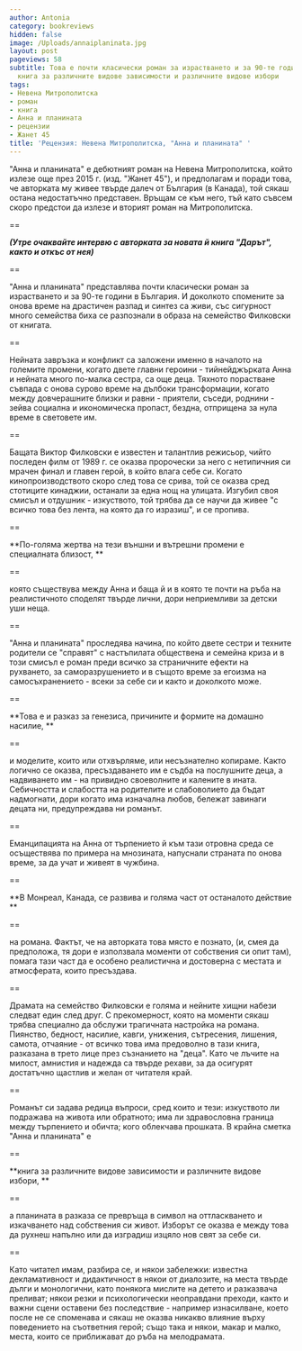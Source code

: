 ```yaml
---
author: Antonia
category: bookreviews
hidden: false
image: /Uploads/annaiplaninata.jpg
layout: post
pageviews: 58
subtitle: Това е почти класически роман за израстването и за 90-те години в България,
  книга за различните видове зависимости и различните видове избори
tags:
- Невена Митрополитска
- роман
- книга
- Анна и планината
- рецензии
- Жанет 45
title: 'Рецензия: Невена Митрополитска, "Анна и планината" '
---
```


"Анна и планината" е дебютният роман на Невена Митрополитска, който излезе още през 2015 г. (изд. "Жанет 45"), и предполагам и поради това, че авторката му живее твърде далеч от България (в Канада), той сякаш остана недостатъчно представен. Връщам се към него, тъй като съвсем скоро предстои да излезе и вторият роман на Митрополитска.

\==

**_(Утре очаквайте интервю с авторката за новата й книга "Дарът", както и откъс от нея)_**

\==

"Анна и планината" представлява почти класически роман за израстването и за 90-те години в България. И доколкото спомените за онова време на драстичен разпад и синтез са живи, със сигурност много семейства биха се разпознали в образа на семейство Филковски от книгата. 

\==

Нейната завръзка и конфликт са заложени именно в началото на големите промени, когато двете главни героини - тийнейджърката Анна и нейната много по-малка сестра, са още деца. Тяхното порастване съвпада с онова сурово време на дълбоки трансформации, когато между довчерашните близки и равни - приятели, съседи, роднини - зейва социална и икономическа пропаст, бездна, отприщена за нула време в световете им. 

\==

Бащата Виктор Филковски е известен и талантлив режисьор, чийто последен филм от 1989 г. се оказва пророчески за него с нетипичния си мрачен финал и главен герой, в който влага себе си. Когато кинопроизводството скоро след това се срива, той се оказва сред стотиците кинаджии, останали за една нощ на улицата. Изгубил своя смисъл и отдушник - изкуството, той трябва да се научи да живее "с всичко това без лента, на която да го изразиш", и се пропива. 

\==

**По-голяма жертва на тези външни и вътрешни промени е специалната близост, **

\==

която съществува между Анна и баща й и в която те почти на ръба на реалистичното споделят твърде лични, дори неприемливи за детски уши неща. 

\==

"Анна и планината" проследява начина, по който двете сестри и техните родители се "справят" с настъпилата обществена и семейна криза и в този смисъл е роман преди всичко за страничните ефекти на рухването, за саморазрушението и в същото време за егоизма на самосъхранението - всеки за себе си и както и доколкото може. 

\==

**Това е и разказ за генезиса, причините и формите на домашно насилие, **

\==

и моделите, които или отхвърляме, или несъзнателно копираме. Както логично се оказва, пресъздаването им е съдба на послушните деца, а надвиването им - на привидно своеволните и калените в ината. Себичността и слабостта на родителите и слабоволието да бъдат надмогнати, дори когато има изначална любов, бележат завинаги децата ни, предупреждава ни романът. 

\==

Еманципацията на Анна от търпението й към тази отровна среда се осъществява по примера на мнозината, напуснали страната по онова време, за да учат и живеят в чужбина. 

\==

**В Монреал, Канада, се развива и голяма част от останалото действие **

\==

на романа. Фактът, че на авторката това място е познато, (и, смея да предположа, тя дори е използвала моменти от собствения си опит там), помага тази част да е особено реалистична и достоверна с местата и атмосферата, които пресъздава. 

\==

Драмата на семейство Филковски е голяма и нейните хищни набези следват един след друг. С прекомерност, която на моменти сякаш трябва специално да обслужи трагичната настройка на романа. Пиянство, бедност, насилие, кавги, унижения, сътресения, лишения, самота, отчаяние - от всичко това има предоволно в тази книга, разказана в трето лице през съзнанието на "деца". Като че лъчите на милост, амнистия и надежда са твърде рехави, за да осигурят достатъчно щастлив и желан от читателя край. 

\==

Романът си задава редица въпроси, сред които и тези: изкуството ли подражава на живота или обратното; има ли здравословна граница между търпението и обичта; кого облекчава прошката. В крайна сметка "Анна и планината" е 

\==

**книга за различните видове зависимости и различните видове избори, **

\==

а планината в разказа се превръща в символ на оттласкването и изкачването над собствения си живот. Изборът се оказва е между това да рухнеш напълно или да изградиш изцяло нов свят за себе си. 

\==

Като читател имам, разбира се, и някои забележки: известна декламативност и дидактичност в някои от диалозите, на места твърде дълги и монологични, като понякога мислите на детето и разказвача преливат; някои резки и психологически неоправдани преходи, както и важни сцени оставени без последствие - например изнасилване, което после не се споменава и сякаш не оказва никакво влияние върху поведението на съответния герой; също така и някои, макар и малко, места, които се приближават до ръба на мелодрамата.